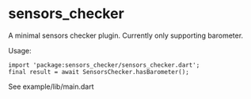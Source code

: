 # sensors_checker

A minimal sensors checker plugin. Currently only supporting barometer.

Usage: 

```
import 'package:sensors_checker/sensors_checker.dart';
final result = await SensorsChecker.hasBarometer();
```

See example/lib/main.dart
